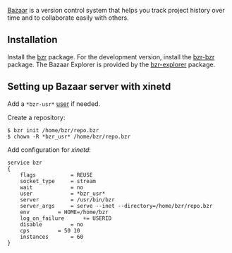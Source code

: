 [Bazaar](https://bazaar.canonical.com/) is a version control system that helps you track project history over time and to collaborate easily with others.

## Installation

Install the [bzr](https://www.archlinux.org/packages/?name=bzr) package. For the development version, install the [bzr-bzr](https://aur.archlinux.org/packages/bzr-bzr/) package. The Bazaar Explorer is provided by the [bzr-explorer](https://aur.archlinux.org/packages/bzr-explorer/) package.

## Setting up Bazaar server with xinetd

Add a `*bzr-usr*` [user](/index.php/User "User") if needed.

Create a repository:

```
$ bzr init /home/bzr/repo.bzr
$ chown -R *bzr_usr* /home/bzr/repo.bzr

```

Add configuration for *xinetd*:

```
service bzr
{
	flags			= REUSE
	socket_type		= stream
	wait			= no
	user			= *bzr_usr*
	server			= /usr/bin/bzr
	server_args		= serve --inet --directory=/home/bzr/repo.bzr
	env			= HOME=/home/bzr
	log_on_failure		+= USERID
	disable			= no
	cps			= 50 10
	instances		= 60
}
```